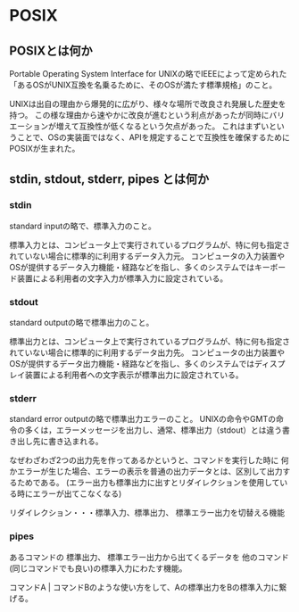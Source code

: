 # POSIX
## POSIXとは何か
Portable Operating System Interface for UNIXの略でIEEEによって定められた「あるOSがUNIX互換を名乗るために、そのOSが満たす標準規格」のこと。

UNIXは出自の理由から爆発的に広がり、様々な場所で改良され発展した歴史を持つ。
この様な理由から速やかに改良が進むという利点があったが同時にバリエーションが増えて互換性が低くなるという欠点があった。
これはまずいということで、OSの実装面ではなく、APIを規定することで互換性を確保するためにPOSIXが生まれた。

## stdin, stdout, stderr, pipes とは何か
### stdin
standard inputの略で、標準入力のこと。

標準入力とは、コンピュータ上で実行されているプログラムが、特に何も指定されていない場合に標準的に利用するデータ入力元。
コンピュータの入力装置やOSが提供するデータ入力機能・経路などを指し、多くのシステムではキーボード装置による利用者の文字入力が標準入力に設定されている。

### stdout
standard outputの略で標準出力のこと。

標準出力とは、コンピュータ上で実行されているプログラムが、特に何も指定されていない場合に標準的に利用するデータ出力先。
コンピュータの出力装置やOSが提供するデータ出力機能・経路などを指し、多くのシステムではディスプレイ装置による利用者への文字表示が標準出力に設定されている。

### stderr
standard error outputの略で標準出力エラーのこと。
UNIXの命令やGMTの命令の多くは，エラーメッセージを出力し、通常、標準出力（stdout）とは違う書き出し先に書き込まれる。

なぜわざわざ2つの出力先を作ってあるかというと、コマンドを実行した時に 何かエラーが生じた場合、エラーの表示を普通の出力データとは、区別して出力するためである。
(エラー出力も標準出力に出すとリダイレクションを使用している時にエラーが出てこなくなる)

リダイレクション・・・標準入力、標準出力、 標準エラー出力を切替える機能

### pipes
あるコマンドの 標準出力、 標準エラー出力から出てくるデータを 他のコマンド(同じコマンドでも良い)の標準入力にわたす機能。

コマンドA | コマンドBのような使い方をして、Aの標準出力をBの標準入力に繋げる。
